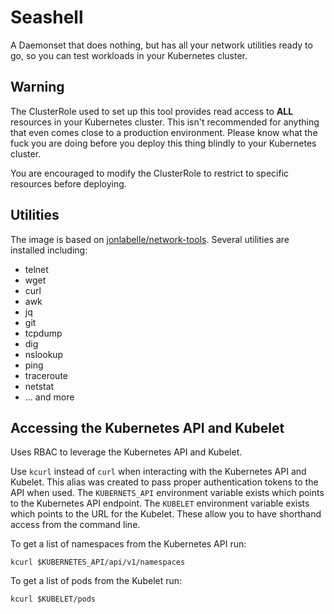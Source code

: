 # Seashell

A Daemonset that does nothing, but has all your network utilities ready to go, 
so you can test workloads in your Kubernetes cluster.

## Warning
The ClusterRole used to set up this tool provides read access to **ALL** resources
in your Kubernetes cluster. This isn't recommended for anything that even comes
close to a production environment. Please know what the fuck you are doing before
you deploy this thing blindly to your Kubernetes cluster.

You are encouraged to modify the ClusterRole to restrict to specific resources
before deploying.

## Utilities
The image is based on [jonlabelle/network-tools](https://github.com/jonlabelle/docker-network-tools).
Several utilities are installed including:
- telnet
- wget
- curl
- awk
- jq
- git
- tcpdump
- dig
- nslookup
- ping
- traceroute
- netstat
- ... and more

## Accessing the Kubernetes API and Kubelet

Uses RBAC to leverage the Kubernetes API and Kubelet.

Use `kcurl` instead of `curl` when interacting with the Kubernetes API and Kubelet.
This alias was created to pass proper authentication tokens to the API when used.
The `KUBERNETS_API` environment variable exists which points to the Kubernetes API endpoint.
The `KUBELET` environment variable exists which points to the URL for the Kubelet.
These allow you to have shorthand access from the command line.

To get a list of namespaces from the Kubernetes API run:
```shell
kcurl $KUBERNETES_API/api/v1/namespaces
```

To get a list of pods from the Kubelet run:
```shell
kcurl $KUBELET/pods
```
